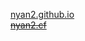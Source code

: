 <a href="https://nyan2.github.io" target="_blank">nyan2.github.io</a><br>
<a href="https://nyan2.cf" target="_blank">~~nyan2.cf~~</a>
